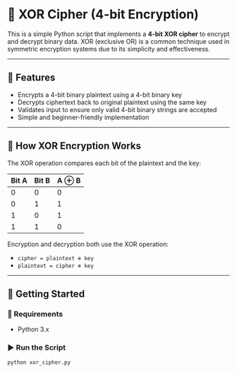 # 🔐 XOR Cipher (4-bit Encryption)

This is a simple Python script that implements a **4-bit XOR cipher** to encrypt and decrypt binary data. XOR (exclusive OR) is a common technique used in symmetric encryption systems due to its simplicity and effectiveness.

---

## 📌 Features

- Encrypts a 4-bit binary plaintext using a 4-bit binary key
- Decrypts ciphertext back to original plaintext using the same key
- Validates input to ensure only valid 4-bit binary strings are accepted
- Simple and beginner-friendly implementation

---

## 🧠 How XOR Encryption Works

The XOR operation compares each bit of the plaintext and the key:

| Bit A | Bit B | A ⊕ B |
|-------|-------|--------|
|   0   |   0   |   0    |
|   0   |   1   |   1    |
|   1   |   0   |   1    |
|   1   |   1   |   0    |

Encryption and decryption both use the XOR operation:
- `cipher = plaintext ⊕ key`
- `plaintext = cipher ⊕ key`

---

## 🚀 Getting Started

### 🔧 Requirements
- Python 3.x

### ▶️ Run the Script

```bash
python xor_cipher.py
